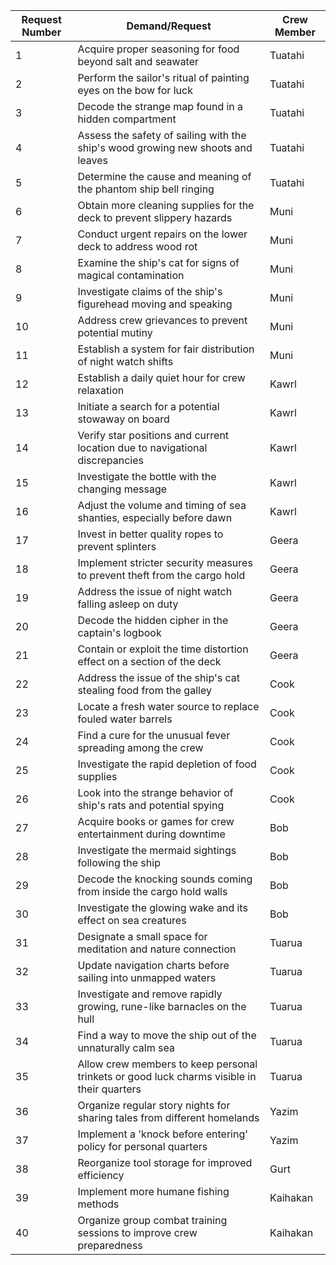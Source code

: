 
| Request Number | Demand/Request                                                                             | Crew Member |
| -------------- | ------------------------------------------------------------------------------------------ | ----------- |
| 1              | Acquire proper seasoning for food beyond salt and seawater                                 | Tuatahi     |
| 2              | Perform the sailor's ritual of painting eyes on the bow for luck                           | Tuatahi     |
| 3              | Decode the strange map found in a hidden compartment                                       | Tuatahi     |
| 4              | Assess the safety of sailing with the ship's wood growing new shoots and leaves            | Tuatahi     |
| 5              | Determine the cause and meaning of the phantom ship bell ringing                           | Tuatahi     |
| 6              | Obtain more cleaning supplies for the deck to prevent slippery hazards                     | Muni        |
| 7              | Conduct urgent repairs on the lower deck to address wood rot                               | Muni        |
| 8              | Examine the ship's cat for signs of magical contamination                                  | Muni        |
| 9              | Investigate claims of the ship's figurehead moving and speaking                            | Muni        |
| 10             | Address crew grievances to prevent potential mutiny                                        | Muni        |
| 11             | Establish a system for fair distribution of night watch shifts                             | Muni        |
| 12             | Establish a daily quiet hour for crew relaxation                                           | Kawrl       |
| 13             | Initiate a search for a potential stowaway on board                                        | Kawrl       |
| 14             | Verify star positions and current location due to navigational discrepancies               | Kawrl       |
| 15             | Investigate the bottle with the changing message                                           | Kawrl       |
| 16             | Adjust the volume and timing of sea shanties, especially before dawn                       | Kawrl       |
| 17             | Invest in better quality ropes to prevent splinters                                        | Geera       |
| 18             | Implement stricter security measures to prevent theft from the cargo hold                  | Geera       |
| 19             | Address the issue of night watch falling asleep on duty                                    | Geera       |
| 20             | Decode the hidden cipher in the captain's logbook                                          | Geera       |
| 21             | Contain or exploit the time distortion effect on a section of the deck                     | Geera       |
| 22             | Address the issue of the ship's cat stealing food from the galley                          | Cook        |
| 23             | Locate a fresh water source to replace fouled water barrels                                | Cook        |
| 24             | Find a cure for the unusual fever spreading among the crew                                 | Cook        |
| 25             | Investigate the rapid depletion of food supplies                                           | Cook        |
| 26             | Look into the strange behavior of ship's rats and potential spying                         | Cook        |
| 27             | Acquire books or games for crew entertainment during downtime                              | Bob         |
| 28             | Investigate the mermaid sightings following the ship                                       | Bob         |
| 29             | Decode the knocking sounds coming from inside the cargo hold walls                         | Bob         |
| 30             | Investigate the glowing wake and its effect on sea creatures                               | Bob         |
| 31             | Designate a small space for meditation and nature connection                               | Tuarua      |
| 32             | Update navigation charts before sailing into unmapped waters                               | Tuarua      |
| 33             | Investigate and remove rapidly growing, rune-like barnacles on the hull                    | Tuarua      |
| 34             | Find a way to move the ship out of the unnaturally calm sea                                | Tuarua      |
| 35             | Allow crew members to keep personal trinkets or good luck charms visible in their quarters | Tuarua      |
| 36             | Organize regular story nights for sharing tales from different homelands                   | Yazim       |
| 37             | Implement a 'knock before entering' policy for personal quarters                           | Yazim       |
| 38             | Reorganize tool storage for improved efficiency                                            | Gurt        |
| 39             | Implement more humane fishing methods                                                      | Kaihakan    |
| 40             | Organize group combat training sessions to improve crew preparedness                       | Kaihakan    |

